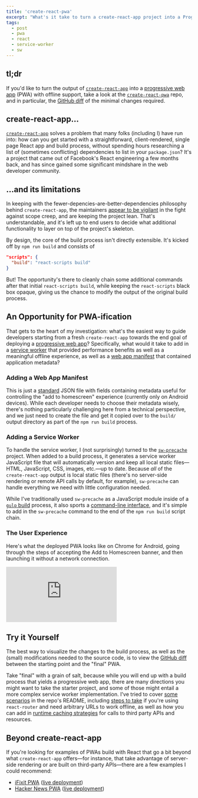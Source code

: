 ```yaml
---
title: 'create-react-pwa'
excerpt: "What's it take to turn a create-react-app project into a Progressive Web App?"
tags:
  - post
  - pwa
  - react
  - service-worker
  - sw
---
```


## tl;dr

If you'd like to turn the output of [`create-react-app`](https://github.com/facebookincubator/create-react-app) into a [progressive web app](https://developers.google.com/web/progressive-web-apps/) (PWA) with offline support, take a look at the [`create-react-pwa`](https://github.com/jeffposnick/create-react-pwa) repo, and in particular, the [GitHub diff](https://github.com/jeffposnick/create-react-pwa/compare/starting-point...pwa) of the minimal changes required.

## create-react-app...

[`create-react-app`](https://facebook.github.io/react/blog/2016/07/22/create-apps-with-no-configuration.html) solves a problem that many folks (including I) have run into: how can you get started with a straightforward, client-rendered, single page React app and build process, without spending hours researching a list of (sometimes conflicting) dependencies to list in your `package.json`? It's a project that came out of Facebook's React engineering a few months back, and has since gained some significant mindshare in the web developer community.

## ...and its limitations

In keeping with the fewer-depencies-are-better-dependencies philosophy behind `create-react-app`, the maintainers [appear to be vigilant](https://github.com/facebookincubator/create-react-app/issues/192) in the fight against scope creep, and are keeping the project lean. That's understandable, and it's left up to end users to decide what additional functionality to layer on top of the project's skeleton.

By design, the core of the build process isn't directly extensible. It's kicked off by `npm run build` and consists of

```json
"scripts": {
  "build": "react-scripts build"
}
```

But! The opportunity's there to cleanly chain some additional commands after that initial `react-scripts build`, while keeping the `react-scripts` black box opaque, giving us the chance to modify the output of the original build process.

## An Opportunity for PWA-ification

That gets to the heart of my investigation: what's the easiest way to guide developers starting from a fresh `create-react-app` towards the end goal of deploying a [progressive web app](https://developers.google.com/web/progressive-web-apps/)? Specifically, what would it take to add in a [service worker](https://developers.google.com/web/fundamentals/primers/service-worker/) that provided performance benefits as well as a meaningful offline experience, as well as a [web app manifest](https://developers.google.com/web/updates/2014/11/Support-for-installable-web-apps-with-webapp-manifest-in-chrome-38-for-Android) that contained application metadata?

### Adding a Web App Manifest

This is just a [standard](https://developer.mozilla.org/en-US/docs/Web/Manifest) JSON file with fields containing metadata useful for controlling the "add to homescreen" experience (currently only on Android devices). While each developer needs to choose their metadata wisely, there's nothing particularly challenging here from a technical perspective, and we just need to create the file and get it copied over to the `build/` output directory as part of the `npm run build` process.

### Adding a Service Worker

To handle the service worker, I (not surprisingly) turned to the [`sw-precache`](https://github.com/GoogleChrome/sw-precache) project. When added to a build process, it generates a service worker JavaScript file that will automatically version and keep all local static files—HTML, JavaScript, CSS, images, etc.—up to date. Because _all_ of the `create-react-app` output is local static files (there's no server-side rendering or remote API calls by default, for example), `sw-precache` can handle everything we need with little configuration needed.

While I've traditionally used `sw-precache` as a JavaScript module inside of a [`gulp` build](http://gulpjs.com/) process, it also sports a [command-line interface](https://github.com/GoogleChrome/sw-precache#command-line-interface), and it's simple to add in the `sw-precache` command to the end of the `npm run build` script chain.

### The User Experience

Here's what the deployed PWA looks like on Chrome for Android, going through the steps of accepting the Add to Homescreen banner, and then launching it without a network connection.

<iframe class="youtube-embed" src="https://www.youtube.com/embed/nV8sKoVbD5Q?rel=0" frameborder="0" loading="lazy" allowfullscreen></iframe>

## Try it Yourself

The best way to visualize the changes to the build process, as well as the (small) modifications needed to the source code, is to view the [GitHub diff](https://github.com/jeffposnick/create-react-pwa/compare/starting-point...pwa) between the starting point and the "final" PWA.

Take "final" with a grain of salt, because while you will end up with a build process that yields a progressive web app, there are many directions you might want to take the starter project, and some of those might entail a more complex service worker implementation. I've tried to cover [some scenarios](https://github.com/jeffposnick/create-react-pwa#what-additional-changes-might-be-needed) in the repo's README, including [steps to take](https://github.com/jeffposnick/create-react-pwa#ive-added-in-react-router-and-now-my-urls-dont-work-offline) if you're using `react-router` and need arbitrary URLs to work offline, as well as how you can add in [runtime caching strategies](https://github.com/jeffposnick/create-react-pwa#im-using-cross-origin-apis-or-resources-and-they-arent-working-while-offline) for calls to third party APIs and resources.

## Beyond create-react-app

If you're looking for examples of PWAs build with React that go a bit beyond what `create-react-app` offers—for instance, that take advantage of server-side rendering or are built on third-party APIs—there are a few examples I could recommend:

- [iFixit PWA](https://github.com/GoogleChrome/sw-precache/tree/master/app-shell-demo) ([live deployment](https://ifixit-pwa.appspot.com/))
- [Hacker News PWA](https://github.com/insin/react-hn) ([live deployment](https://react-hn.appspot.com/))
